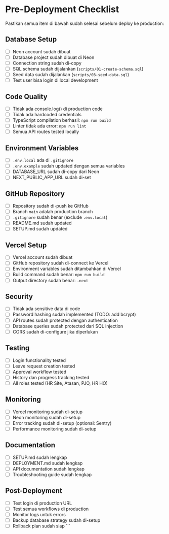 # Pre-Deployment Checklist

Pastikan semua item di bawah sudah selesai sebelum deploy ke production:

## Database Setup
- [ ] Neon account sudah dibuat
- [ ] Database project sudah dibuat di Neon
- [ ] Connection string sudah di-copy
- [ ] SQL schema sudah dijalankan (`scripts/01-create-schema.sql`)
- [ ] Seed data sudah dijalankan (`scripts/03-seed-data.sql`)
- [ ] Test user bisa login di local development

## Code Quality
- [ ] Tidak ada console.log() di production code
- [ ] Tidak ada hardcoded credentials
- [ ] TypeScript compilation berhasil: `npm run build`
- [ ] Linter tidak ada error: `npm run lint`
- [ ] Semua API routes tested locally

## Environment Variables
- [ ] `.env.local` ada di `.gitignore`
- [ ] `.env.example` sudah updated dengan semua variables
- [ ] DATABASE_URL sudah di-copy dari Neon
- [ ] NEXT_PUBLIC_APP_URL sudah di-set

## GitHub Repository
- [ ] Repository sudah di-push ke GitHub
- [ ] Branch `main` adalah production branch
- [ ] `.gitignore` sudah benar (exclude `.env.local`)
- [ ] README.md sudah updated
- [ ] SETUP.md sudah updated

## Vercel Setup
- [ ] Vercel account sudah dibuat
- [ ] GitHub repository sudah di-connect ke Vercel
- [ ] Environment variables sudah ditambahkan di Vercel
- [ ] Build command sudah benar: `npm run build`
- [ ] Output directory sudah benar: `.next`

## Security
- [ ] Tidak ada sensitive data di code
- [ ] Password hashing sudah implemented (TODO: add bcrypt)
- [ ] API routes sudah protected dengan authentication
- [ ] Database queries sudah protected dari SQL injection
- [ ] CORS sudah di-configure jika diperlukan

## Testing
- [ ] Login functionality tested
- [ ] Leave request creation tested
- [ ] Approval workflow tested
- [ ] History dan progress tracking tested
- [ ] All roles tested (HR Site, Atasan, PJO, HR HO)

## Monitoring
- [ ] Vercel monitoring sudah di-setup
- [ ] Neon monitoring sudah di-setup
- [ ] Error tracking sudah di-setup (optional: Sentry)
- [ ] Performance monitoring sudah di-setup

## Documentation
- [ ] SETUP.md sudah lengkap
- [ ] DEPLOYMENT.md sudah lengkap
- [ ] API documentation sudah lengkap
- [ ] Troubleshooting guide sudah lengkap

## Post-Deployment
- [ ] Test login di production URL
- [ ] Test semua workflows di production
- [ ] Monitor logs untuk errors
- [ ] Backup database strategy sudah di-setup
- [ ] Rollback plan sudah siap
\`\`\`
